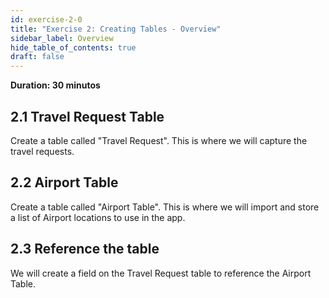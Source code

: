 ```yaml
---
id: exercise-2-0
title: "Exercise 2: Creating Tables - Overview"
sidebar_label: Overview
hide_table_of_contents: true
draft: false
---
```


**Duration: 30 minutos**

## 2.1 Travel Request Table
Create a table called "Travel Request". This is where we will capture the travel requests. 

## 2.2 Airport Table
Create a table called "Airport Table".  This is where we will import and store a list of Airport locations to use in the app. 

## 2.3 Reference the table
We will create a field on the Travel Request table to reference the Airport Table. 